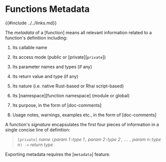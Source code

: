 Functions Metadata
==================

{{#include ../../links.md}}

The _metadata_ of a [function] means all relevant information related to a function's
definition including:

1. Its callable name

2. Its access mode (public or [private][`private`])

3. Its parameter names and types (if any)

4. Its return value and type (if any)

5. Its nature (i.e. native Rust-based or Rhai script-based)

6. Its [namespace][function namespace] (module or global)

7. Its purpose, in the form of [doc-comments]

8. Usage notes, warnings, examples etc., in the form of [doc-comments]

A function's _signature_ encapsulates the first four pieces of information in a single
concise line of definition:

> `[private]` _name_ `(`_param 1_`:`_type 1_`,` _param 2_`:`_type 2_`,` ... `,` _param n_`:`_type n_`) ->` _return type_

Exporting metadata requires the [`metadata`] feature.
